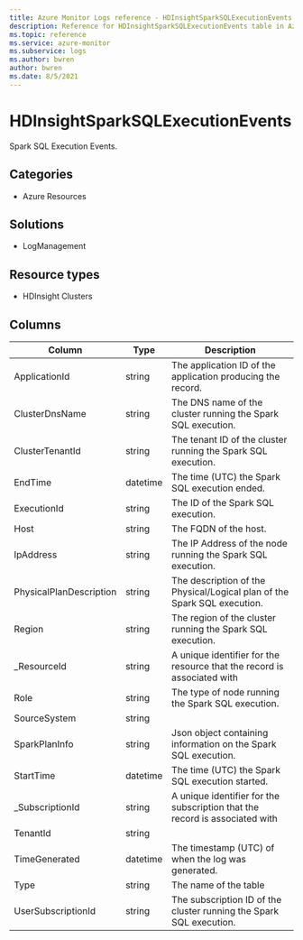 ```yaml
---
title: Azure Monitor Logs reference - HDInsightSparkSQLExecutionEvents
description: Reference for HDInsightSparkSQLExecutionEvents table in Azure Monitor Logs.
ms.topic: reference
ms.service: azure-monitor
ms.subservice: logs
ms.author: bwren
author: bwren
ms.date: 8/5/2021
---
```


# HDInsightSparkSQLExecutionEvents

 Spark SQL Execution Events.

## Categories

- Azure Resources
## Solutions

- LogManagement
## Resource types

- HDInsight Clusters




## Columns

|Column|Type|Description|
|---|---|---|
|ApplicationId|string|The application ID of the application producing the record.|
|ClusterDnsName|string|The DNS name of the cluster running the Spark SQL execution.|
|ClusterTenantId|string|The tenant ID of the cluster running the Spark SQL execution.|
|EndTime|datetime|The time (UTC) the Spark SQL execution ended.|
|ExecutionId|string|The ID of the Spark SQL execution.|
|Host|string|The FQDN of the host.|
|IpAddress|string|The IP Address of the node running the Spark SQL execution.|
|PhysicalPlanDescription|string|The description of the Physical/Logical plan of the Spark SQL execution.|
|Region|string|The region of the cluster running the Spark SQL execution.|
|_ResourceId|string|A unique identifier for the resource that the record is associated with|
|Role|string|The type of node  running the Spark SQL execution.|
|SourceSystem|string||
|SparkPlanInfo|string|Json object containing information on the Spark SQL execution.|
|StartTime|datetime|The time (UTC) the Spark SQL execution started.|
|_SubscriptionId|string|A unique identifier for the subscription that the record is associated with|
|TenantId|string||
|TimeGenerated|datetime|The timestamp (UTC) of when the log was generated.|
|Type|string|The name of the table|
|UserSubscriptionId|string|The subscription ID of the cluster running the Spark SQL execution.|

